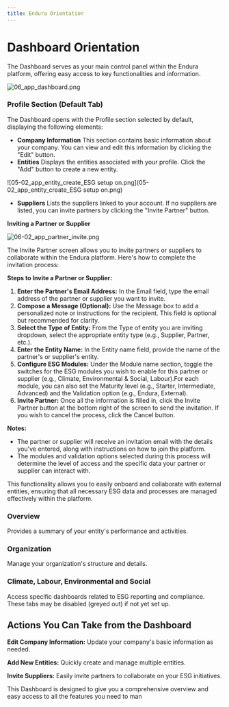 ```yaml
---
title: Endura Orientation
---
```


# Dashboard Orientation

The Dashboard serves as your main control panel within the Endura platform, offering easy access to key functionalities and information.

![06\_app\_dashboard.png](06_app_dashboard.png)

### **Profile Section (Default Tab)**

The Dashboard opens with the Profile section selected by default, displaying the following elements:

- **Company Information** This section contains basic information about your company. You can view and edit this information by clicking the "Edit" button.
- **Entities** Displays the entities associated with your profile. Click the "Add" button to create a new entity.

![05-02\_app\_entity\_create\_ESG setup on.png](05-02_app_entity_create_ESG setup on.png)

- **Suppliers** Lists the suppliers linked to your account. If no suppliers are listed, you can invite partners by clicking the "Invite Partner" button.

**Inviting a Partner or Supplier**

![06-02\_app\_partner\_invite.png](06-02_app_partner_invite.png)

The Invite Partner screen allows you to invite partners or suppliers to collaborate within the Endura platform. Here's how to complete the invitation process:

**Steps to Invite a Partner or Supplier:**

1. **Enter the Partner's Email Address:** In the Email field, type the email address of the partner or supplier you want to invite.
2. **Compose a Message (Optional):** Use the Message box to add a personalized note or instructions for the recipient. This field is optional but recommended for clarity.
3. **Select the Type of Entity:** From the Type of entity you are inviting dropdown, select the appropriate entity type (e.g., Supplier, Partner, etc.).
4. **Enter the Entity Name:** In the Entity name field, provide the name of the partner's or supplier's entity.
5. **Configure ESG Modules:** Under the Module name section, toggle the switches for the ESG modules you wish to enable for this partner or supplier (e.g., Climate, Environmental & Social, Labour).For each module, you can also set the Maturity level (e.g., Starter, Intermediate, Advanced) and the Validation option (e.g., Endura, External).
6. **Invite Partner:** Once all the information is filled in, click the Invite Partner button at the bottom right of the screen to send the invitation. If you wish to cancel the process, click the Cancel button.

**Notes:**

- The partner or supplier will receive an invitation email with the details you've entered, along with instructions on how to join the platform.
- The modules and validation options selected during this process will determine the level of access and the specific data your partner or supplier can interact with.

This functionality allows you to easily onboard and collaborate with external entities, ensuring that all necessary ESG data and processes are managed effectively within the platform.

### **Overview**

Provides a summary of your entity's performance and activities.

### **Organization**

Manage your organization's structure and details.

### **Climate, Labour, Environmental and Social**

Access specific dashboards related to ESG reporting and compliance. These tabs may be disabled (greyed out) if not yet set up.

## **Actions You Can Take from the Dashboard**

**Edit Company Information:** Update your company's basic information as needed.

**Add New Entities:** Quickly create and manage multiple entities.

**Invite Suppliers:** Easily invite partners to collaborate on your ESG initiatives.

This Dashboard is designed to give you a comprehensive overview and easy access to all the features you need to man
